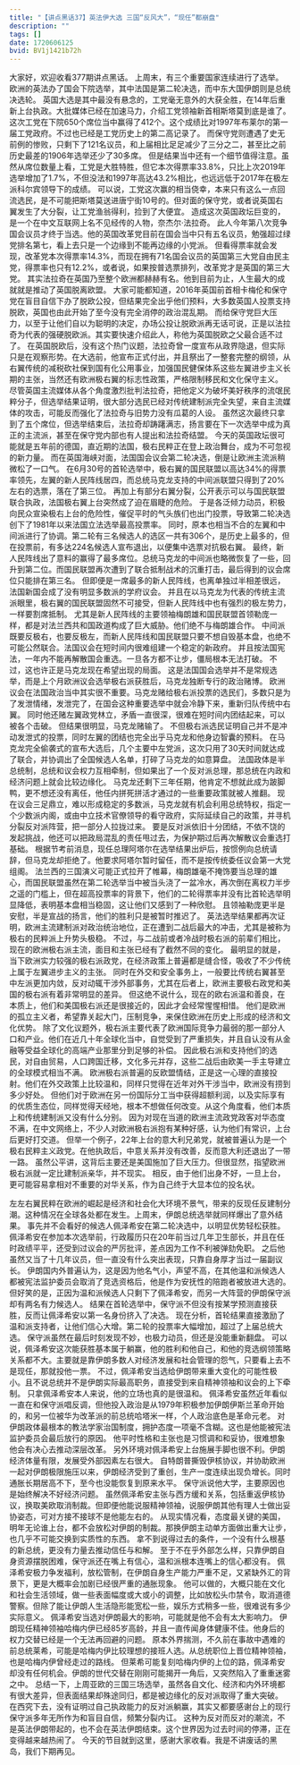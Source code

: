 ```yaml
---
title: "【讲点黑话37】英法伊大选 三国“反风大”，“现任”都崩盘"
description: ""
tags: []
date: 1720606125
bvid: BV1j1421b72h
---
```

大家好，欢迎收看377期讲点黑话。
上周末，有三个重要国家连续进行了选举。欧洲的英法办了国会下院选举，其中法国是第二轮决选，而中东大国伊朗则是总统决选轮。
英国大选是其中最没有悬念的，工党毫无意外的大获全胜，在14年后重新上台执政。大批媒体已经在加速马力，介绍工党领袖新首相斯塔莫到底是谁了。
这次工党在下院650个席位当中赢得了412个。这个成绩比对1997年布莱尔的第一届工党政府。不过也已经是工党历史上的第二高记录了。
而保守党则遭遇了史无前例的惨败，只剩下了121名议员，和上届相比足足减少了三分之二，甚至比之前历史最差的1906年选举还少了30多席。
但是结果当中还有一个细节值得注意。虽然从席位数量上看，工党是大胜特胜，但它本次得票率33.8%，只比上次2019年选举增加了1.7%，不但没法和1997年高达43.2%相比，也远远低于2017年在极左派科尔宾领导下的成绩。
可以说，工党这次赢的相当侥幸，本来只有这么一点回流选民，是不可能把斯塔莫送进唐宁街10号的。但对面的保守党，或者说英国右翼发生了大分裂，让工党渔翁得利，捡到了大便宜。
造成这次英国政坛巨变的，是一个在中文互联网上名不见经传的人物，奈杰尔·法拉奇。
此人今年第八次竞争国会议员才终于当选。他的英国改革党目前在国会当中只有五名议员，勉强超过绿党排名第七，看上去只是一个边缘到不能再边缘的小党派。
但看得票率就会发现，改革党本次得票率14.3%，而现在拥有71名国会议员的英国第三大党自由民主党，得票率也只有12.2%，或者说，如果按普选票排列，改革党才是英国的第三大党。
其实法拉奇在英国乃至整个欧洲都赫赫有名。他到目前为止，人生最大的成就就是推动了英国脱离欧盟。
大家可能都知道，2016年英国前首相卡梅伦和保守党在盲目自信下办了脱欧公投，但结果完全出乎他们预料，大多数英国人投票支持脱欧，英国也由此开始了至今没有完全消停的政治混乱期。
而给保守党巨大压力，以至于让他们自以为聪明的决定，办场公投让脱欧派再无话可说，正是以法拉奇为代表的强硬脱欧派。其实要快速介绍此人，称他为英国脱欧之父最合适不过了。
在英国脱欧后，没有这个热门议题，法拉奇曾一度宣布从政界隐退，但实际只是在观察形势。在大选前，他宣布正式付出，并且祭出了一整套完整的纲领，从右翼传统的减税砍社保到国有化公用事业，加强国民健保体系这些左翼进步主义长期的主张，当然还有欧洲极右翼的标志性政策，严格限制移民和文化保守主义。
尽管英国主流媒体从各个角度激烈批判法拉奇，把他定义为破坏美好秩序的流氓民粹分子，但选举结果证明，很大部分选民已经对传统建制派完全失望，来自主流媒体的攻击，可能反而强化了法拉奇与旧势力没有瓜葛的人设。
虽然这次最终只拿到了五个席位，但选举结束后，法拉奇却踌躇满志，扬言要在下一次选举中成为真正的主流派，甚至在保守党内部也有人提出和法拉奇结盟。
今天的英国政坛很可能就是五年前的德国，直近期的法国，极右民粹正在登上政治舞台，成为不可忽视的新力量。
而在英国海峡对面，法国国会议会第二轮决选，倒是让欧洲主流派稍微松了一口气。
在6月30号的首轮选举中，极右翼的国民联盟以高达34%的得票率领先，左翼的新人民阵线居四，而总统马克龙支持的中间派联盟只得到了20%左右的选票，落在了第三位。
再加上有部分右翼分裂，公开表示可以与国民联盟联合执政，法国极右翼上台突然成了迫在眉睫的危险。
于是各泛倾力动员，积极向民众宣染极右上台的危险性，催促平时的气头族们也出门投票，导致第二轮决选创下了1981年以来法国立法选举最高投票率。
同时，原本也相当不合的左翼和中间派进行了协调。第二轮有三名候选人的选区一共有306个，是历史上最多的，但在投票前，有多达224名候选人宣布退出，以便集中选票对抗极右翼。
最终，新人民阵线出了意料的赢得了最多席位。总统马克龙的中间派也略微恢复了一些，回升到第二位。而国民联盟再次遭到了联合抵制战术的沉重打击，最后得到的议会席位只能排在第三名。
但即便是一席最多的新人民阵线，也离单独过半相差很远，法国新国会成了没有明显多数派的学府议会。
并且在以马克龙为代表的传统主流派眼里，极右翼的国民联盟固然不可接受，但新人民阵线中也有强烈的极左势力，一样要割席抵制。
尤其是新人民阵线的主要领袖梅朗雄和国民联盟首领勒庞一样，都是对法兰西共和国政道构成了巨大威胁。他们绝不与梅朗雄合作。
中间派既要反极右，也要反极左，而新人民阵线和国民联盟只要不想自毁基本盘，也绝不可能公然联合。法国议会在短时间内很难组建一个稳定的新政府。
并且按法国宪法，一年内不能再解散国会重选。一旦各方都不让步，僵局根本无法打破。
不过，这也许正是马克龙现在希望出现的局面。
这是法国国会选举并不是常规选举，而是上个月欧洲议会选举极右派获胜后，马克龙独断专行的政治赌博。
欧洲议会在法国政治当中其实很不重要。马克龙赌给极右派投票的选民们，多数只是为了发泄情绪，发泄完了，在国会这种重要选举中就会冷静下来，重新归队传统中右翼。
同时他还赌左翼政党林立，矛盾一直很深，很难在短时间内团结起来，可以被各个击破。
但结果很明显，马克龙赌输了。
不但极右派选民证明自己并不是冲动发泄式的投票，同时左翼的团结也完全出乎马克龙和他身边智囊的预料。
在马克龙完全偷袭式的宣布大选后，几个主要中左党派，这次只用了30天时间就达成了联合，并协调出了全国候选人名单，打碎了马克龙的如意算盘。
法国政体是半总统制，总统和议会权力互相牵制，但如果出了一个反对派总理，那总统在内政和经济问题上就会比较边缘化。
马克龙还剩下三年任期，他肯定不想就此成为跛脚鸭，更不想还没有离任，他任内拼死拼活才通过的一些重要政策就被人推翻。
现在议会三足鼎立，难以形成稳定的多数派，马克龙就有机会利用总统特权，指定一个少数派内阁，或由中立技术官僚领导的看守政府，实际延续自己的政策，并寻机分裂反对派阵营，把一部分人拉拢过来。
要是反对派依旧十分团结，不依不饶的发起挑战，他还可以把政局混乱的责任甩过去，为保护期过后再次解散议会重选打基础。
根据节考前消息，现任总理阿塔尔在选举结果出炉后，按惯例向总统请辞，但马克龙却拒绝了。他要求阿塔尔暂时留任，而不是按传统委任议会第一大党组阁。
法兰西的三国演义可能正式拉开了帷幕，梅朗雄毫不掩饰要当总理的雄心，而国民联盟虽然在第二轮选举当中被当头浇了一盆冷水，再次倒在离权力半步之遥的门槛上，但在超高投票率的背景下，他们的二轮得票率并没有比首轮选举明显降低，表明基本盘相当稳固，这让他们又感到了一种欣慰。
且领袖勒庞更半是安慰，半是宣战的扬言，他们的胜利只是被暂时推迟了。
英法选举结果都再次证明，欧洲主流建制派对政治统治地位，正在遭到二战后最大的冲击，尤其是被称为极右的民粹派上升势头极稳。
不过，与二战前或者冷战时极右派的前辈们相比，现在的欧洲极右派主流，面目和主张已经有了截然不同的变化。
最明显的就是，当下欧洲实力较强的极右派政党，在经济政策上普遍都是缝合怪，吸收了不少传统上属于左翼进步主义的主张。
同时在外交和安全事务上，一般要比传统右翼甚至中左派更加内敛，反对动辄干涉外部事务，尤其在后者上，欧洲主要极右政党和美国的极右派有着非常明显的差异。
但这绝不说什么，现在的欧右派温和善良，在本质上，他们和美国极右派还是很接近的，因此才会经常惺惺相惜。
他们是欧洲的孤立主义者，希望靠关起大门，压制竞争，来保住欧洲在历史上形成的经济和文化优势。
除了文化议题外，极右派主要代表了欧洲国际竞争力最弱的那一部分人口和产业。他们在近几十年全球化当中，自觉受到了严重损失，并且自认没有从金融等受益全球化的高端产业那里分到足够的补偿。
因此极右派和支持他们的选民，对自由贸易，人口跨国迁移，文化多元并存，这些二战后由欧美一手主导建立的全球模式相当不满。
欧洲极右派普遍的反欧盟情结，正是这一心理的直接投射。他们在外交政策上比较温和，同样只觉得在近年对外干涉当中，欧洲没有捞到多少好处。
但他们对于欧洲在另一份国际分工当中获得超额利润，以及实际享有的优质生态位，同样觉得天经地，根本不想做任何改变。从这个角度看，他们本质上和传统建制派又没有什么分别。
因为对现在当道的欧洲主流政党政客对华态度不满，在中文网络上，不少人对欧洲极右派抱有某种好感，认为他们有常识，上台后更好打交道。
但举一个例子，22年上台的意大利兄弟党，就被普遍认为是一个极右民粹主义政党。在他执政后，中意关系并没有改善，反而意大利还退出了一带一路。
虽然公平讲，这背后主要还是美国施加了巨大压力。但很显然，指望欧洲极右派就一定比建制派亲华，并不现实。
相反，由于他们出身不好，一旦上台，更可能容易拿相对不重要的对华关系，作为自己终于大显本位的投名状。

左左右翼民粹在欧洲的崛起是经济和社会化大环境不景气，带来的反现任反建制分潮。这种情况在全球各处都在发生。上周末，伊朗总统选举就同样爆出了意外结果。
事先并不会看好的候选人佩泽希安在第二轮决选中，以明显优势轻松获胜。
佩泽希安在参加本次选举前，行政履历只在20年前当过几年卫生部长，并且在任时政绩平平，还受到过议会的严厉批评，差点因为工作不利被弹劾免职。
之后他虽然又当了十几年议员，但一直没有什么突出表现，只靠自身厚才当过一届副议长。
伊朗国内外普遍认为，这是因为他名气小，声望不高，在其他温和派候选人都被宪法监护委员会取消了竞选资格后，他是作为安抚性的陪跑者被放进大选的。
但好笑的是，正因为温和派候选人只剩下了佩泽希安，而另一大阵营的伊朗保守派却有两名有力候选人。
结果在首轮选举中，保守派不但没有按某学预测直接获胜，反而让佩泽希安以第一名身份挤入了决选。
现在分析，首轮结果直接激励了温和派支持者，让他们信心大增。第二轮的投票率大幅增加，超过了上届总统大选。
保守派虽然在最后时刻发现不妙，也极力动员，但还是没能重新翻盘。
可以说，佩泽希安这次能获胜基本属于躺赢，他的胜利和他自己，和他的竞选纲领策略关系都不大。主要就是靠伊朗多数人对经济发展和社会管理的怨气，只要看上去不是现任，那就投他一票。
不过，佩泽希安当选给伊朗带来重大变化的可能性极小。且不说总统并不是伊朗实际最高职务，直接受到来自精神领袖和议会的上下牵制。
只拿佩泽希安本人来说，他的立场也真的是很温和。
佩泽希安虽然近年看似一直在和保守派唱反调，但他投入政治是从1979年积极参加伊朗伊斯兰革命开始的，和另一位被华为改革派的前总统哈塔米一样，个人政治底色是革命元老。
对伊朗政体最根本的教法学家治国制度，拥护态度一项毫不含糊。这也是他能被宪法监护委员会最后放行的原因。
他平时性格和主张也是习惯调和和妥协，很难想象他会有决心去推动深层改革。
另外环境对佩泽希安上台施展手脚也很不利。伊朗经济体量有限，发展受外部因素左右很大。
自特朗普撕毁伊核协议，并协助欧洲一起对伊朗极限施压以来，伊朗经济受到了重创，生产一度连续出现负增长。同时通胀长期居高不下，至今也没能恢复到原来水平。
保守派说他大学，主要原因也是始终解决不好经济问题。
虽然佩泽希安主张与西方缓和关系，包括重返伊核协议，换取美欧取消制裁。但即便他能说服精神领袖，说服伊朗其他有理人士做出妥协姿态，可对方接不接球不是他能左右的。
从现实情况看，态度最关键的美国，明年无论谁上台，都不会放松对伊朗的制裁。那换伊朗主动单方面做出重大让步，也几乎不可能交换到实质性的东西。
拿不到说得过去的条件，一个没有什么根基的新总统，更没有力量去推动信任与和解。
至于不在乎外部怎么样，只靠伊朗自身资源摆脱困难，保守派还在嘴上有信心，温和派根本连嘴上的信心都没有。
佩泽希安极力争发福利，放松管制，在伊朗自身生产能力严重不足，又紧缺外汇的背景下，更是大概率会加剧已经很严重的通胀现象。
他可以做的，大概只能在文化和社会生活领域，做一些表面幅度或大或小的调整，比如放松头巾禁令，取消道德警察。但除了能让伊朗人生活隐形能宽松一些，娱乐方式稍多一些，很难说有多少实际意义。
佩泽希安当选对伊朗最大的影响，可能就是他不会有太大影响力。
伊朗现任精神领袖哈梅内伊已经85岁高龄，并且一直传闻身体健康不佳。他身后的权力交替已经是一个无法再回避的问题。
原本外界揣测，不久前在事故中遇难的前总统莱希，可能是哈梅内伊比较理想的接班人选。从总统职位上晋位精神领袖，也是哈梅内伊曾经走过的路线。
但莱希可能复刻哈梅内伊的上位的路，佩泽希安却没有任何机会。伊朗的世代交替在刚刚可能揭开一角后，又突然陷入了重重迷雾之中。
总结一下，上周亚欧的三国三场选举，虽然各自文化、经济和内外环境都有很大差异，但表面结果却殊途同归，都是被边缘化的反对派取得了重大突破。
在西究下去，没有证明过自己执政能力的反对派躺赢，其实又都要感谢台上的现行保守派多年无所作为和盲目自信，频繁分裂内讧。
这种为反对而反对的潮流，不是英法伊朗带起的，也不会在英法伊朗结束。这个世界因为过去时间的停滞，正在变得越来越热闹了。
今天的节目就到这里，感谢大家收看。我是不讲废话的黑岛，我们下期再见。

